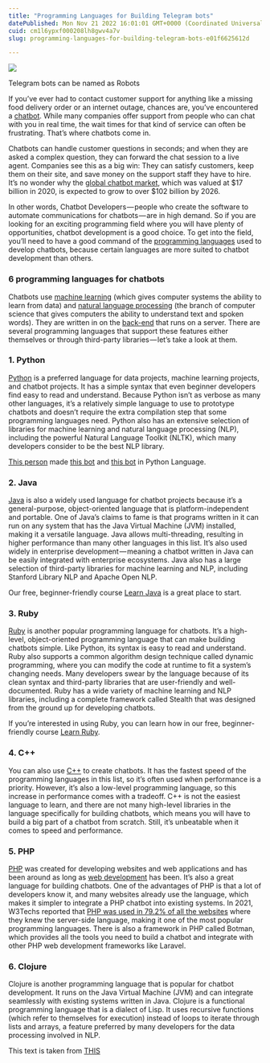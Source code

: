 ```yaml
---
title: "Programming Languages for Building Telegram bots"
datePublished: Mon Nov 21 2022 16:01:01 GMT+0000 (Coordinated Universal Time)
cuid: cm1l6ypxf000208lh8gwv4a7v
slug: programming-languages-for-building-telegram-bots-e01f6625612d

---
```


![](https://cdn.hashnode.com/res/hashnode/image/upload/v1727469878001/79e9d777-ada0-41bc-90fb-5e407eb2bce4.jpeg)

Telegram bots can be named as Robots

If you’ve ever had to contact customer support for anything like a missing food delivery order or an internet outage, chances are, you’ve encountered a [chatbot](https://www.codecademy.com/article/what-are-chatbots?utm_source=ccblog&utm_medium=ccblog&utm_campaign=ccblog&utm_content=top_6_programming_languages_for_chatbot_development). While many companies offer support from people who can chat with you in real time, the wait times for that kind of service can often be frustrating. That’s where chatbots come in.

Chatbots can handle customer questions in seconds; and when they are asked a complex question, they can forward the chat session to a live agent. Companies see this as a big win: They can satisfy customers, keep them on their site, and save money on the support staff they have to hire. It’s no wonder why the [global chatbot market](https://www.mordorintelligence.com/industry-reports/chatbot-market), which was valued at $17 billion in 2020, is expected to grow to over $102 billion by 2026.

In other words, Chatbot Developers — people who create the software to automate communications for chatbots — are in high demand. So if you are looking for an exciting programming field where you will have plenty of opportunities, chatbot development is a good choice. To get into the field, you’ll need to have a good command of the [programming languages](https://www.codecademy.com/resources/blog/programming-languages/?utm_source=ccblog&utm_medium=ccblog&utm_campaign=ccblog&utm_content=top_6_programming_languages_for_chatbot_development) used to develop chatbots, because certain languages are more suited to chatbot development than others.

### 6 programming languages for chatbots

Chatbots use [machine learning](https://www.codecademy.com/learn/machine-learning?utm_source=ccblog&utm_medium=ccblog&utm_campaign=ccblog&utm_content=top_6_programming_languages_for_chatbot_development) (which gives computer systems the ability to learn from data) and [natural language processing](https://www.codecademy.com/learn/natural-language-processing?utm_source=ccblog&utm_medium=ccblog&utm_campaign=ccblog&utm_content=top_6_programming_languages_for_chatbot_development) (the branch of computer science that gives computers the ability to understand text and spoken words). They are written in on the [back-end](https://www.codecademy.com/resources/blog/what-does-a-back-end-developer-do/?utm_source=ccblog&utm_medium=ccblog&utm_campaign=ccblog&utm_content=top_6_programming_languages_for_chatbot_development) that runs on a server. There are several programming languages that support these features either themselves or through third-party libraries — let’s take a look at them.

### 1\. Python

[Python](https://www.codecademy.com/catalog/language/python?utm_source=ccblog&utm_medium=ccblog&utm_campaign=ccblog&utm_content=top_6_programming_languages_for_chatbot_development) is a preferred language for data projects, machine learning projects, and chatbot projects. It has a simple syntax that even beginner developers find easy to read and understand. Because Python isn’t as verbose as many other languages, it’s a relatively simple language to use to prototype chatbots and doesn’t require the extra compilation step that some programming languages need. Python also has an extensive selection of libraries for machine learning and natural language processing (NLP), including the powerful Natural Language Toolkit (NLTK), which many developers consider to be the best NLP library.

[This person](http://esubalew.medium.com) made [this bot](http://t.me/aau_robot) and [this bot](http://t.me/meaningrobot) in Python Language.

### 2\. Java

[Java](https://www.codecademy.com/catalog/language/java?utm_source=ccblog&utm_medium=ccblog&utm_campaign=ccblog&utm_content=top_6_programming_languages_for_chatbot_development) is also a widely used language for chatbot projects because it’s a general-purpose, object-oriented language that is platform-independent and portable. One of Java’s claims to fame is that programs written in it can run on any system that has the Java Virtual Machine (JVM) installed, making it a versatile language. Java allows multi-threading, resulting in higher performance than many other languages in this list. It’s also used widely in enterprise development — meaning a chatbot written in Java can be easily integrated with enterprise ecosystems. Java also has a large selection of third-party libraries for machine learning and NLP, including Stanford Library NLP and Apache Open NLP.

Our free, beginner-friendly course [Learn Java](https://www.codecademy.com/learn/learn-java?utm_source=ccblog&utm_medium=ccblog&utm_campaign=ccblog&utm_content=top_6_programming_languages_for_chatbot_development) is a great place to start.

### 3\. Ruby

[Ruby](https://www.codecademy.com/catalog/language/ruby?utm_source=ccblog&utm_medium=ccblog&utm_campaign=ccblog&utm_content=top_6_programming_languages_for_chatbot_development) is another popular programming language for chatbots. It’s a high-level, object-oriented programming language that can make building chatbots simple. Like Python, its syntax is easy to read and understand. Ruby also supports a common algorithm design technique called dynamic programming, where you can modify the code at runtime to fit a system’s changing needs. Many developers swear by the language because of its clean syntax and third-party libraries that are user-friendly and well-documented. Ruby has a wide variety of machine learning and NLP libraries, including a complete framework called Stealth that was designed from the ground up for developing chatbots.

If you’re interested in using Ruby, you can learn how in our free, beginner-friendly course [Learn Ruby](https://www.codecademy.com/learn/learn-ruby?utm_source=ccblog&utm_medium=ccblog&utm_campaign=ccblog&utm_content=top_6_programming_languages_for_chatbot_development).

### 4\. C++

You can also use [C++](https://www.codecademy.com/catalog/language/c-plus-plus?utm_source=ccblog&utm_medium=ccblog&utm_campaign=ccblog&utm_content=top_6_programming_languages_for_chatbot_development) to create chatbots. It has the fastest speed of the programming languages in this list, so it’s often used when performance is a priority. However, it’s also a low-level programming language, so this increase in performance comes with a tradeoff. C++ is not the easiest language to learn, and there are not many high-level libraries in the language specifically for building chatbots, which means you will have to build a big part of a chatbot from scratch. Still, it’s unbeatable when it comes to speed and performance.

### 5\. PHP

[PHP](https://www.codecademy.com/catalog/language/php?utm_source=ccblog&utm_medium=ccblog&utm_campaign=ccblog&utm_content=top_6_programming_languages_for_chatbot_development) was created for developing websites and web applications and has been around as long as [web development](https://www.codecademy.com/catalog/subject/web-development?utm_source=ccblog&utm_medium=ccblog&utm_campaign=ccblog&utm_content=top_6_programming_languages_for_chatbot_development) has been. It’s also a great language for building chatbots. One of the advantages of PHP is that a lot of developers know it, and many websites already use the language, which makes it simpler to integrate a PHP chatbot into existing systems. In 2021, W3Techs reported that [PHP was used in 79.2% of all the websites](https://kinsta.com/php-market-share/) where they knew the server-side language, making it one of the most popular programming languages. There is also a framework in PHP called Botman, which provides all the tools you need to build a chatbot and integrate with other PHP web development frameworks like Laravel.

### 6\. Clojure

Clojure is another programming language that is popular for chatbot development. It runs on the Java Virtual Machine (JVM) and can integrate seamlessly with existing systems written in Java. Clojure is a functional programming language that is a dialect of Lisp. It uses recursive functions (which refer to themselves for execution) instead of loops to iterate through lists and arrays, a feature preferred by many developers for the data processing involved in NLP.

This text is taken from [THIS](https://www.codecademy.com/)